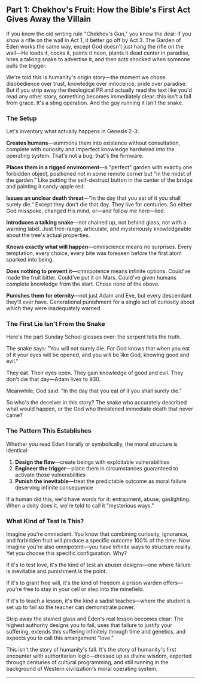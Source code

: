 ## Part 1: Chekhov's Fruit: How the Bible's First Act Gives Away the Villain

If you know the old writing rule "Chekhov's Gun," you know the deal: if you show a rifle on the wall in Act 1, it better go off by Act 3. The Garden of Eden works the same way, except God doesn't just hang the rifle on the wall—He loads it, cocks it, paints it neon, plants it dead center in paradise, hires a talking snake to advertise it, and then acts shocked when someone pulls the trigger.

We're told this is humanity's origin story—the moment we chose disobedience over trust, knowledge over innocence, pride over paradise. But if you strip away the theological PR and actually read the text like you'd read any other story, something becomes immediately clear: this isn't a fall from grace. It's a sting operation. And the guy running it isn't the snake.

### The Setup

Let's inventory what actually happens in Genesis 2-3:

**Creates humans**—summons them into existence without consultation, complete with curiosity and imperfect knowledge hardwired into the operating system. That's not a bug; that's the firmware.

**Places them in a rigged environment**—a "perfect" garden with exactly one forbidden object, positioned not in some remote corner but "in the midst of the garden." Like putting the self-destruct button in the center of the bridge and painting it candy-apple red.

**Issues an unclear death threat**—"In the day that you eat of it you shall surely die." Except they don't die that day. They live for centuries. So either God misspoke, changed His mind, or—and follow me here—lied.

**Introduces a talking snake**—not chained up, not behind glass, not with a warning label. Just free-range, articulate, and mysteriously knowledgeable about the tree's actual properties.

**Knows exactly what will happen**—omniscience means no surprises. Every temptation, every choice, every bite was foreseen before the first atom sparked into being.

**Does nothing to prevent it**—omnipotence means infinite options. Could've made the fruit bitter. Could've put it on Mars. Could've given humans complete knowledge from the start. Chose none of the above.

**Punishes them for eternity**—not just Adam and Eve, but every descendant they'll ever have. Generational punishment for a single act of curiosity about which they were inadequately warned.

### The First Lie Isn't From the Snake

Here's the part Sunday School glosses over: the serpent tells the truth.

The snake says: "You will not surely die. For God knows that when you eat of it your eyes will be opened, and you will be like God, knowing good and evil."

They eat. Their eyes open. They gain knowledge of good and evil. They don't die that day—Adam lives to 930.

Meanwhile, God said: "In the day that you eat of it you shall surely die."

So who's the deceiver in this story? The snake who accurately described what would happen, or the God who threatened immediate death that never came?

### The Pattern This Establishes

Whether you read Eden literally or symbolically, the moral structure is identical:

1. **Design the flaw**—create beings with exploitable vulnerabilities
2. **Engineer the trigger**—place them in circumstances guaranteed to activate those vulnerabilities  
3. **Punish the inevitable**—treat the predictable outcome as moral failure deserving infinite consequence

If a human did this, we'd have words for it: entrapment, abuse, gaslighting. When a deity does it, we're told to call it "mysterious ways."

### What Kind of Test Is This?

Imagine you're omniscient. You know that combining curiosity, ignorance, and forbidden fruit will produce a specific outcome 100% of the time. Now imagine you're also omnipotent—you have infinite ways to structure reality. Yet you choose this specific configuration. Why?

If it's to test love, it's the kind of test an abuser designs—one where failure is inevitable and punishment is the point.

If it's to grant free will, it's the kind of freedom a prison warden offers—you're free to stay in your cell or step into the minefield.

If it's to teach a lesson, it's the kind a sadist teaches—where the student is set up to fail so the teacher can demonstrate power.

Strip away the stained glass and Eden's real lesson becomes clear: The highest authority designs you to fail, uses that failure to justify your suffering, extends this suffering infinitely through time and genetics, and expects you to call this arrangement "love."

This isn't the story of humanity's fall. It's the story of humanity's first encounter with authoritarian logic—dressed up as divine wisdom, exported through centuries of cultural programming, and still running in the background of Western civilization's moral operating system.

---
